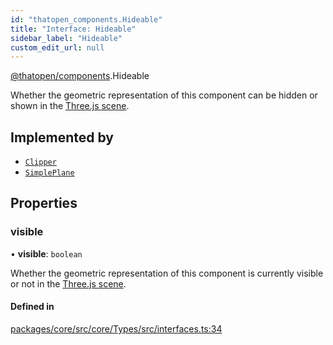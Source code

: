 ```yaml
---
id: "thatopen_components.Hideable"
title: "Interface: Hideable"
sidebar_label: "Hideable"
custom_edit_url: null
---
```


[@thatopen/components](../modules/thatopen_components.md).Hideable

Whether the geometric representation of this component can be
hidden or shown in the
[Three.js scene](https://threejs.org/docs/#api/en/scenes/Scene).

## Implemented by

- [`Clipper`](../classes/thatopen_components.Clipper.md)
- [`SimplePlane`](../classes/thatopen_components.SimplePlane.md)

## Properties

### visible

• **visible**: `boolean`

Whether the geometric representation of this component is
currently visible or not in the
[Three.js scene](https://threejs.org/docs/#api/en/scenes/Scene).

#### Defined in

[packages/core/src/core/Types/src/interfaces.ts:34](https://github.com/ThatOpen/engine_components/blob/7affdb6/packages/core/src/core/Types/src/interfaces.ts#L34)
